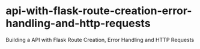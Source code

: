 # api-with-flask-route-creation-error-handling-and-http-requests
Building a API with Flask Route Creation, Error Handling and HTTP Requests
